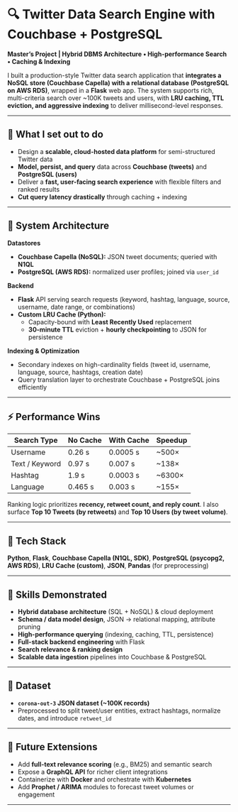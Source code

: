 # 🔍 Twitter Data Search Engine with Couchbase + PostgreSQL  
**Master’s Project | Hybrid DBMS Architecture • High-performance Search • Caching & Indexing**

I built a production-style Twitter data search application that **integrates a NoSQL store (Couchbase Capella) with a relational database (PostgreSQL on AWS RDS)**, wrapped in a **Flask** web app. The system supports rich, multi-criteria search over ~100K tweets and users, with **LRU caching, TTL eviction, and aggressive indexing** to deliver millisecond-level responses.

---

## 🎯 What I set out to do
- Design a **scalable, cloud-hosted data platform** for semi-structured Twitter data
- **Model, persist, and query** data across **Couchbase (tweets)** and **PostgreSQL (users)**
- Deliver a **fast, user-facing search experience** with flexible filters and ranked results
- **Cut query latency drastically** through caching + indexing

---

## 🧱 System Architecture
**Datastores**
- **Couchbase Capella (NoSQL):** JSON tweet documents; queried with **N1QL**
- **PostgreSQL (AWS RDS):** normalized user profiles; joined via `user_id`

**Backend**
- **Flask** API serving search requests (keyword, hashtag, language, source, username, date range, or combinations)
- **Custom LRU Cache (Python):**  
  - Capacity-bound with **Least Recently Used** replacement  
  - **30-minute TTL** eviction + **hourly checkpointing** to JSON for persistence

**Indexing & Optimization**
- Secondary indexes on high-cardinality fields (tweet id, username, language, source, hashtags, creation date)
- Query translation layer to orchestrate Couchbase + PostgreSQL joins efficiently
---

## ⚡ Performance Wins
| Search Type     | No Cache  | With Cache | Speedup    |
|-----------------|-----------|------------|------------|
| Username        | 0.26 s    | 0.0005 s   | ~500×      |
| Text / Keyword  | 0.97 s    | 0.007 s    | ~138×      |
| Hashtag         | 1.9 s     | 0.0003 s   | ~6300×     |
| Language        | 0.465 s   | 0.003 s    | ~155×      |

Ranking logic prioritizes **recency, retweet count, and reply count**. I also surface **Top 10 Tweets (by retweets)** and **Top 10 Users (by tweet volume)**.

---

## 🧰 Tech Stack
**Python**, **Flask**, **Couchbase Capella (N1QL, SDK)**, **PostgreSQL (psycopg2, AWS RDS)**, **LRU Cache (custom)**, **JSON**, **Pandas** (for preprocessing)

---

## 🧠 Skills Demonstrated
- **Hybrid database architecture** (SQL + NoSQL) & cloud deployment
- **Schema / data model design**, JSON → relational mapping, attribute pruning
- **High-performance querying** (indexing, caching, TTL, persistence)
- **Full-stack backend engineering** with Flask
- **Search relevance & ranking design**
- **Scalable data ingestion** pipelines into Couchbase & PostgreSQL

---

## 🔎 Dataset
- **`corona-out-3` JSON dataset (~100K records)**
- Preprocessed to split tweet/user entities, extract hashtags, normalize dates, and introduce `retweet_id`

---

## 🚀 Future Extensions
- Add **full-text relevance scoring** (e.g., BM25) and semantic search
- Expose a **GraphQL API** for richer client integrations
- Containerize with **Docker** and orchestrate with **Kubernetes**
- Add **Prophet / ARIMA** modules to forecast tweet volumes or engagement
---
